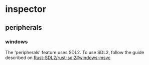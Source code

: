 # inspector

## peripherals

### windows

The 'peripherals' feature uses SDL2. To use SDL2, follow the guide described on [Rust-SDL2/rust-sdl2#windows-msvc](https://github.com/Rust-SDL2/rust-sdl2#windows-msvc)